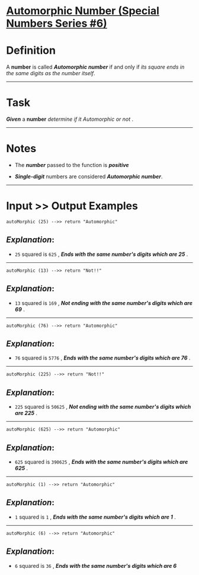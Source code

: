 # [Automorphic Number (Special Numbers Series  #6)](https://www.codewars.com/kata/automorphic-number-special-numbers-series-number-6 "https://www.codewars.com/kata/5a58d889880385c2f40000aa")

# Definition

A **number** is called **_Automorphic number_** if and only if *its square ends in the same digits as the number itself*.
___

# Task

**_Given_** a **number** *determine if it Automorphic or not* .
___

# Notes 

* The **_number_** passed to the function is **_positive_** 

* **_Single-digit_** numbers are considered **_Automorphic number_**.
___
# Input >> Output Examples 

```
autoMorphic (25) -->> return "Automorphic" 
```
## **_Explanation_**:

* `25` squared is `625` , **_Ends with the same number's digits which are 25_** .
___
```
autoMorphic (13) -->> return "Not!!"
```
## **_Explanation_**:

* `13` squared is `169` , **_Not ending with the same number's digits which are 69_** .
___ 
```
autoMorphic (76) -->> return "Automorphic"
```
## **_Explanation_**:

* `76` squared is `5776` , **_Ends with the same number's digits which are 76_** .
___
```
autoMorphic (225) -->> return "Not!!"
```
## **_Explanation_**:

* `225` squared is `50625` , **_Not ending with the same number's digits which are 225_** .
___ 
```
autoMorphic (625) -->> return "Automorphic"
```
## **_Explanation_**:

* `625` squared is `390625` , **_Ends with the same number's digits which are 625_** .
___ 
```
autoMorphic (1) -->> return "Automorphic"
```
## **_Explanation_**:

* `1` squared is `1` , **_Ends with the same number's digits which are 1_** .
___
```
autoMorphic (6) -->> return "Automorphic"
```
## **_Explanation_**:

* `6` squared is `36` , **_Ends with the same number's digits which are 6_** 